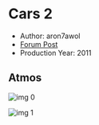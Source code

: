 # Cars 2

* Author: aron7awol
* [Forum Post](https://www.avsforum.com/threads/bass-eq-for-filtered-movies.2995212/post-58540464)
* Production Year: 2011

## Atmos

![img 0](https://i.imgur.com/HjspsLq.jpg)

![img 1](https://i.imgur.com/7Mf6FDj.png)

